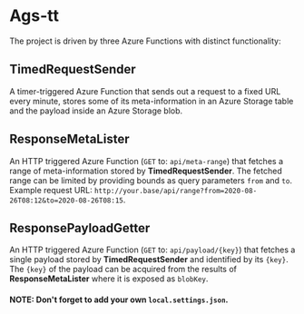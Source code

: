 # Ags-tt

The project is driven by three Azure Functions with distinct functionality:
  
## TimedRequestSender
A timer-triggered Azure Function that sends out a request to a fixed URL every minute, stores some of its meta-information in an Azure Storage table and the payload inside an Azure Storage blob.

## ResponseMetaLister
An HTTP triggered Azure Function (`GET` to: `api/meta-range`) that fetches a range of meta-information stored by **TimedRequestSender**. The fetched range can be limited by providing bounds as query parameters `from` and `to`.  
Example request URL: `http://your.base/api/range?from=2020-08-26T08:12&to=2020-08-26T08:15`.  
  
## ResponsePayloadGetter
An HTTP triggered Azure Function (`GET` to: `api/payload/{key}`) that fetches a single payload stored by **TimedRequestSender** and identified by its `{key}`. The `{key}` of the payload can be acquired from the results of **ResponseMetaLister** where it is exposed as `blobKey`.  
  
#### NOTE: Don't forget to add your own `local.settings.json`.